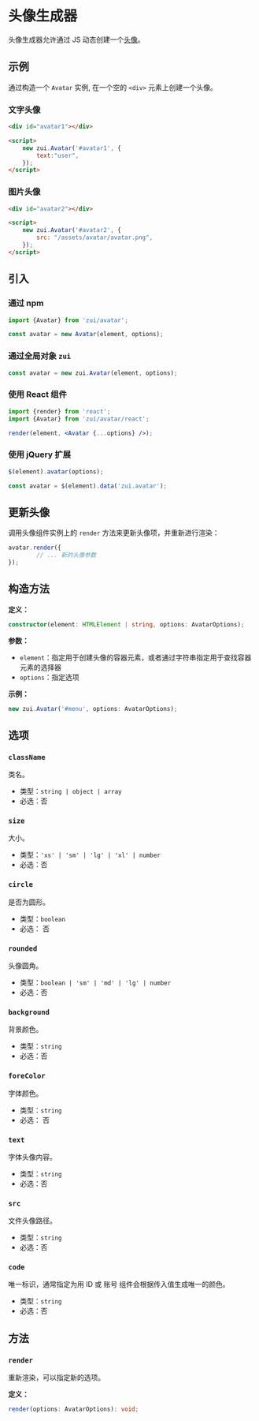 # 头像生成器

 头像生成器允许通过 JS 动态创建一个[头像](/lib/components/avatar/index.html)。

## 示例

通过构造一个 `Avatar` 实例, 在一个空的  `<div>` 元素上创建一个头像。

### 文字头像
<Example>
  <div id="avatar1"></div>
</Example>

```html
<div id="avatar1"></div>

<script>
    new zui.Avatar('#avatar1', {
        text:"user",
    });
</script>
```
### 图片头像

<Example>
  <div id="avatar2"></div>
</Example>

```html
<div id="avatar2"></div>

<script>
    new zui.Avatar('#avatar2', {
        src: "/assets/avatar/avatar.png",
    });
</script>
```

<script>
export default {
    mounted() {
        onZUIReady(() => {
            new zui.Avatar('#avatar1', {
                text: "user",
            });
            new zui.Avatar('#avatar2', {
                src: "/assets/avatar/avatar.png",
            });
        })
    }
}
</script>

 ## 引入

 ### 通过 npm

 ```js
 import {Avatar} from 'zui/avatar';

 const avatar = new Avatar(element, options);
 ```

 ### 通过全局对象 `zui`

 ```js
 const avatar = new zui.Avatar(element, options);
 ```

 ### 使用 React 组件

 ```jsx
 import {render} from 'react';
 import {Avatar} from 'zui/avatar/react';

 render(element, <Avatar {...options} />);
 ```

 ### 使用 jQuery 扩展

 ```js
 $(element).avatar(options);

 const avatar = $(element).data('zui.avatar');
 ```

 ## 更新头像

 调用头像组件实例上的 `render` 方法来更新头像项，并重新进行渲染：

 ```js
 avatar.render({
         // ... 新的头像参数
 });
 ```

## 构造方法

**定义：**

```ts
constructor(element: HTMLElement | string, options: AvatarOptions);
```

**参数：**

* `element`：指定用于创建头像的容器元素，或者通过字符串指定用于查找容器元素的选择器
* `options`：指定选项

**示例：**

```ts
new zui.Avatar('#menu', options: AvatarOptions);
```

## 选项

### `className`

类名。

* 类型：`string | object | array`
* 必选：否

### `size`

大小。

* 类型：`'xs' | 'sm' | 'lg' | 'xl' | number`
* 必选：否

### `circle`

是否为圆形。

* 类型：`boolean`
* 必选： 否

### `rounded`

头像圆角。

* 类型：`boolean | 'sm' | 'md' | 'lg' | number`
* 必选：否

### `background`

背景颜色。

* 类型：`string`
* 必选：否

### `foreColor`

字体颜色。

* 类型：`string`
* 必选： 否

### `text`

字体头像内容。

* 类型：`string`
* 必选：否

### `src`

文件头像路径。

* 类型：`string`
* 必选：否

### `code`

唯一标识，通常指定为用 ID 或 账号 组件会根据传入值生成唯一的颜色。

* 类型：`string`
* 必选：否

## 方法

### `render`

重新渲染，可以指定新的选项。

**定义：**

```ts
render(options: AvatarOptions): void;
```
